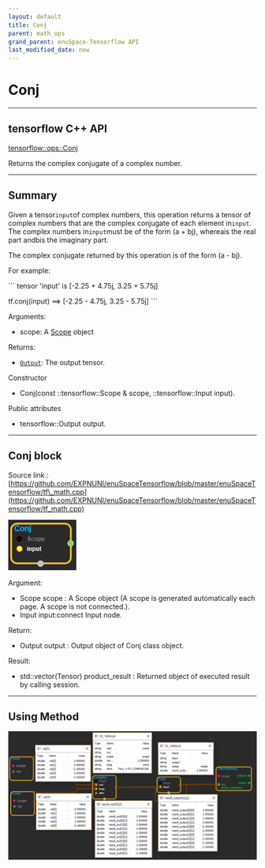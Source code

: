 ```yaml
--- 
layout: default 
title: Conj 
parent: math_ops 
grand_parent: enuSpace-Tensorflow API 
last_modified_date: now 
--- 
```


# Conj

---

## tensorflow C++ API

[tensorflow::ops::Conj](https://www.tensorflow.org/api_docs/cc/class/tensorflow/ops/conj)

Returns the complex conjugate of a complex number.

---

## Summary

Given a tensor`input`of complex numbers, this operation returns a tensor of complex numbers that are the complex conjugate of each element in`input`. The complex numbers in`input`must be of the form \(a + bj\), whereais the real part andbis the imaginary part.

The complex conjugate returned by this operation is of the form \(a - bj\).

For example:

\`\`\` tensor 'input' is \[-2.25 + 4.75j, 3.25 + 5.75j\]

tf.conj\(input\) ==&gt; \[-2.25 - 4.75j, 3.25 - 5.75j\] \`\`\`

Arguments:

* scope: A [Scope](https://www.tensorflow.org/api_docs/cc/class/tensorflow/scope.html#classtensorflow_1_1_scope) object

Returns:

* [`Output`](https://www.tensorflow.org/api_docs/cc/class/tensorflow/output.html#classtensorflow_1_1_output): The output tensor.

Constructor

* Conj\(const ::tensorflow::Scope & scope, ::tensorflow::Input input\).

Public attributes

* tensorflow::Output output.

---

## Conj block

Source link : [https://github.com/EXPNUNI/enuSpaceTensorflow/blob/master/enuSpaceTensorflow/tf\_math.cpp](https://github.com/EXPNUNI/enuSpaceTensorflow/blob/master/enuSpaceTensorflow/tf_math.cpp)

![](../assets/math_Conj_Symbol.png)

Argument:

* Scope scope : A Scope object \(A scope is generated automatically each page. A scope is not connected.\).
* Input input:connect  Input node.

Return:

* Output output : Output object of Conj class object.

Result:

* std::vector\(Tensor\) product\_result : Returned object of executed result by calling session.

---

## Using Method

![](../assets/math_Conj_Method.png)

